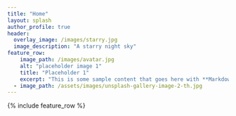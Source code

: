 ```yaml
---
title: "Home"
layout: splash
author_profile: true
header:
  overlay_image: /images/starry.jpg
  image_description: "A starry night sky"
feature_row:
	image_path: /images/avatar.jpg
    alt: "placeholder image 1"
    title: "Placeholder 1"
    excerpt: "This is some sample content that goes here with **Markdown** formatting."
  - image_path: /assets/images/unsplash-gallery-image-2-th.jpg
---
```


{% include feature_row %}